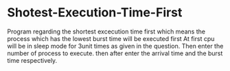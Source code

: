 # Shotest-Execution-Time-First
Program regarding the shortest excecution time first which means the process which has the lowest burst time will be executed first 
At first cpu will be in sleep mode for 3unit times as given in the question.
Then enter the number of process to execute.
then after enter the arrival time and the burst time respectively.
